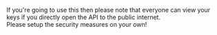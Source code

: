 If you're going to use this then please note that everyone can view your keys if you directly open the API to the public internet.\
Please setup the security measures on your own!